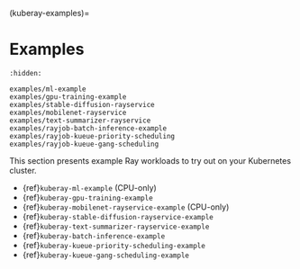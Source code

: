 (kuberay-examples)=

# Examples

```{toctree}
:hidden:

examples/ml-example
examples/gpu-training-example
examples/stable-diffusion-rayservice
examples/mobilenet-rayservice
examples/text-summarizer-rayservice
examples/rayjob-batch-inference-example
examples/rayjob-kueue-priority-scheduling
examples/rayjob-kueue-gang-scheduling
```


This section presents example Ray workloads to try out on your Kubernetes cluster.

- {ref}`kuberay-ml-example` (CPU-only)
- {ref}`kuberay-gpu-training-example`
- {ref}`kuberay-mobilenet-rayservice-example` (CPU-only)
- {ref}`kuberay-stable-diffusion-rayservice-example`
- {ref}`kuberay-text-summarizer-rayservice-example`
- {ref}`kuberay-batch-inference-example`
- {ref}`kuberay-kueue-priority-scheduling-example`
- {ref}`kuberay-kueue-gang-scheduling-example`

